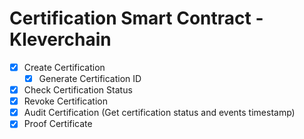 # Certification Smart Contract - Kleverchain

- [x] Create Certification
    - [x] Generate Certification ID
- [x] Check Certification Status
- [x] Revoke Certification
- [x] Audit Certification (Get certification status and events timestamp)
- [x] Proof Certificate